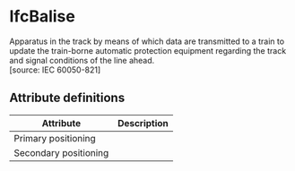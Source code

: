 IfcBalise
=========
Apparatus in the track by means of which data are transmitted to a train to
update the train-borne automatic protection equipment regarding the track and
signal conditions of the line ahead.  
[source: IEC 60050-821]


Attribute definitions
---------------------
| Attribute             | Description   |
|-----------------------|---------------|
| Primary positioning   |               |
| Secondary positioning |               |

